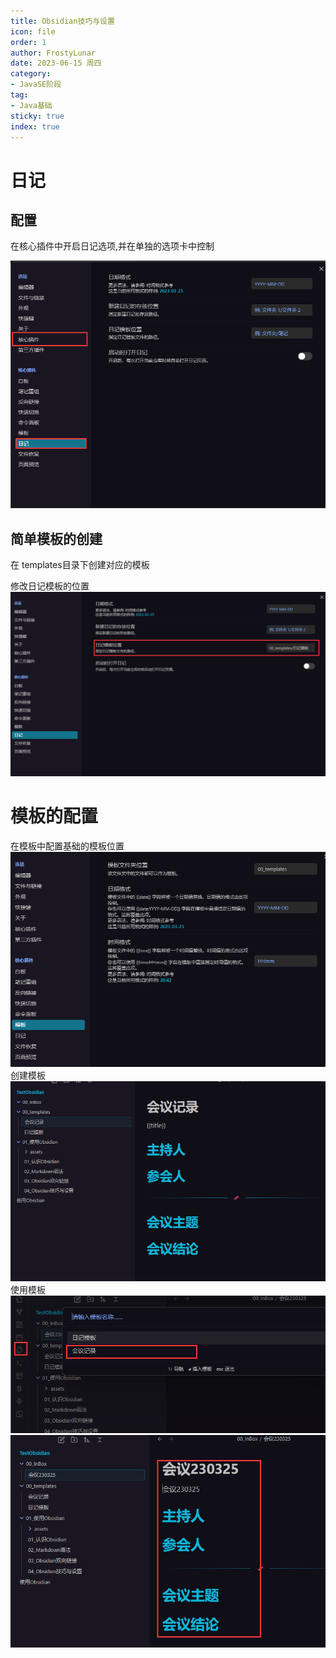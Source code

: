 ```yaml
---
title: Obsidian技巧与设置
icon: file
order: 1
author: FrostyLunar
date: 2023-06-15 周四
category:
- JavaSE阶段
tag:
- Java基础
sticky: true
index: true
---
```



# 日记

## 配置

在核心插件中开启日记选项,并在单独的选项卡中控制

![](../assets/日记.png)

##  简单模板的创建

在 templates目录下创建对应的模板

修改日记模板的位置
![](../assets/创建日记模板2.png)

# 模板的配置

在模板中配置基础的模板位置
![](../assets/Pasted_image_20230325204257.png)
创建模板
![](../assets/Pasted_image_20230325204312.png)
使用模板
![](../assets/Pasted_image_20230325204351.png)
![](../assets/Pasted_image_20230325204410.png)